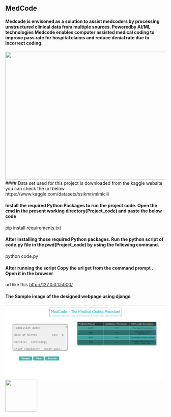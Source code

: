 ## MedCode
#### Medcode is envisoned as a solution to assist medcoders by processing unstructured clinical data from multiple sources. Poweredby AI/ML technologies Medcode enables computer assisted medical coding to improve pass rate for hospital claims and reduce denial rate due to incorrect coding.


<img src="https://aics.asus.com/wp-content/uploads/2021/05/Miraico_editing2-05-1024x802.png" width="800" height="400">
#### Data set used for this project is downloaded from the kaggle website you can check the url below
https://www.kaggle.com/datasets/ssikmr/mimiciii

#### Install the required Python Packages to run the project code. Open the cmd in the present working directory(Project_code) and paste the below code
pip install requirements.txt

####  After installing those required Python packages. Run the python script of code.py file in the pwd(Project_code) by using the following command.
python code.py

####  After running the script Copy the url get from the command prompt . Open it in the browser
url like this http://127.0.0.1:5000/ 



####  The Sample image of the designed webpage using django


<img src="Sample_webpage_pic.png" >


<img src="https://www.pinclipart.com/picdir/middle/522-5226450_transparent-thank-you-clipart-thank-you-nhs-poster.png" width="100" height="100">

